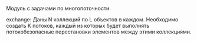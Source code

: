 Модуль с задачами по многопоточности.

exchange:
Даны N коллекций по L объектов в каждом. Необходимо создать K потоков, каждый из которых будет выполнять потокобезопасные перестановки элементов между этими коллекциями.